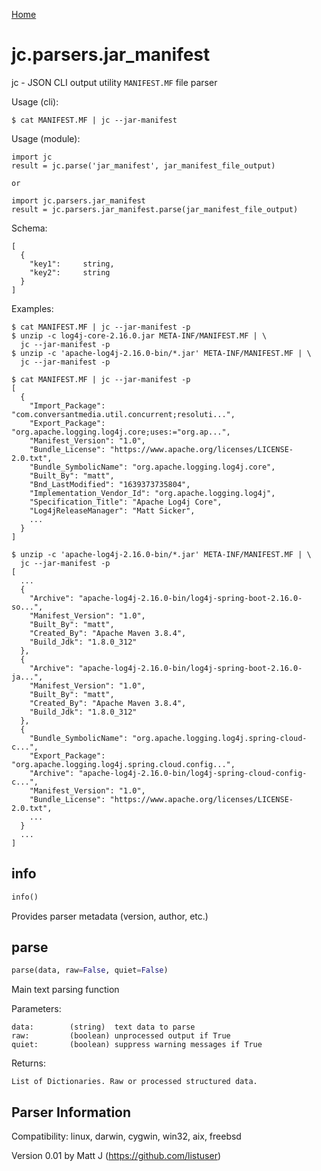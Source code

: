 [Home](https://kellyjonbrazil.github.io/jc/)

# jc.parsers.jar_manifest
jc - JSON CLI output utility `MANIFEST.MF` file parser

Usage (cli):

    $ cat MANIFEST.MF | jc --jar-manifest

Usage (module):

    import jc
    result = jc.parse('jar_manifest', jar_manifest_file_output)

    or

    import jc.parsers.jar_manifest
    result = jc.parsers.jar_manifest.parse(jar_manifest_file_output)

Schema:

    [
      {
        "key1":     string,
        "key2":     string
      }
    ]

Examples:

    $ cat MANIFEST.MF | jc --jar-manifest -p
    $ unzip -c log4j-core-2.16.0.jar META-INF/MANIFEST.MF | \
      jc --jar-manifest -p
    $ unzip -c 'apache-log4j-2.16.0-bin/*.jar' META-INF/MANIFEST.MF | \
      jc --jar-manifest -p

    $ cat MANIFEST.MF | jc --jar-manifest -p
    [
      {
        "Import_Package": "com.conversantmedia.util.concurrent;resoluti...",
        "Export_Package": "org.apache.logging.log4j.core;uses:="org.ap...",
        "Manifest_Version": "1.0",
        "Bundle_License": "https://www.apache.org/licenses/LICENSE-2.0.txt",
        "Bundle_SymbolicName": "org.apache.logging.log4j.core",
        "Built_By": "matt",
        "Bnd_LastModified": "1639373735804",
        "Implementation_Vendor_Id": "org.apache.logging.log4j",
        "Specification_Title": "Apache Log4j Core",
        "Log4jReleaseManager": "Matt Sicker",
        ...
      }
    ]

    $ unzip -c 'apache-log4j-2.16.0-bin/*.jar' META-INF/MANIFEST.MF | \
      jc --jar-manifest -p
    [
      ...
      {
        "Archive": "apache-log4j-2.16.0-bin/log4j-spring-boot-2.16.0-so...",
        "Manifest_Version": "1.0",
        "Built_By": "matt",
        "Created_By": "Apache Maven 3.8.4",
        "Build_Jdk": "1.8.0_312"
      },
      {
        "Archive": "apache-log4j-2.16.0-bin/log4j-spring-boot-2.16.0-ja...",
        "Manifest_Version": "1.0",
        "Built_By": "matt",
        "Created_By": "Apache Maven 3.8.4",
        "Build_Jdk": "1.8.0_312"
      },
      {
        "Bundle_SymbolicName": "org.apache.logging.log4j.spring-cloud-c...",
        "Export_Package": "org.apache.logging.log4j.spring.cloud.config...",
        "Archive": "apache-log4j-2.16.0-bin/log4j-spring-cloud-config-c...",
        "Manifest_Version": "1.0",
        "Bundle_License": "https://www.apache.org/licenses/LICENSE-2.0.txt",
        ...
      }
      ...
    ]


## info
```python
info()
```
Provides parser metadata (version, author, etc.)

## parse
```python
parse(data, raw=False, quiet=False)
```

Main text parsing function

Parameters:

    data:        (string)  text data to parse
    raw:         (boolean) unprocessed output if True
    quiet:       (boolean) suppress warning messages if True

Returns:

    List of Dictionaries. Raw or processed structured data.

## Parser Information
Compatibility:  linux, darwin, cygwin, win32, aix, freebsd

Version 0.01 by Matt J (https://github.com/listuser)
